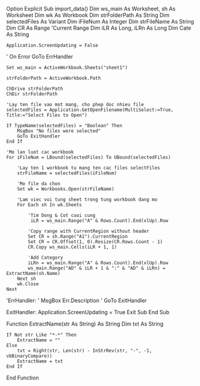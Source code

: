 Option Explicit
Sub import_data()
    Dim ws_main As Worksheet, sh As Worksheet
    Dim wk As Workbook
    Dim strFolderPath As String
    Dim selectedFiles As Variant
    Dim iFileNum As Integer
    Dim strFileName As String
    Dim CR As Range 'Current Range
    Dim iLR As Long, iLRn As Long
    Dim Cate As String
    
    Application.ScreenUpdating = False
'    On Error GoTo ErrHandler

    
    Set ws_main = ActiveWorkbook.Sheets("sheet1")
    
    strFolderPath = ActiveWorkbook.Path
    
    ChDrive strFolderPath
    ChDir strFolderPath
    
    'Lay ten file vao mot mang, cho phep doc nhieu file
    selectedFiles = Application.GetOpenFilename(MultiSelect:=True, Title:="Select Files to Open")
    
    If TypeName(selectedFiles) = "Boolean" Then
        MsgBox "No files were selected"
        GoTo ExitHandler
    End If
    
    'Mo lan luot cac workbook
    For iFileNum = LBound(selectedFiles) To UBound(selectedFiles)
        
        'Lay ten 1 workbook tu mang ten cac files selectFiles
        strFileName = selectedFiles(iFileNum)
        
        'Mo file da chon
        Set wk = Workbooks.Open(strFileName)
        
        'Lam viec voi tung sheet trong tung workbook dang mo
        For Each sh In wk.Sheets
    
            'Tim Dong & Cot cuoi cung
             iLR = ws_main.Range("A" & Rows.Count).End(xlUp).Row

            'Copy range with CurrentRegion without header
            Set CR = sh.Range("A1").CurrentRegion
            Set CR = CR.Offset(1, 0).Resize(CR.Rows.Count - 1)
            CR.Copy ws_main.Cells(iLR + 1, 1)
            
            'Add Category
            iLRn = ws_main.Range("A" & Rows.Count).End(xlUp).Row
            ws_main.Range("AD" & iLR + 1 & ":" & "AD" & iLRn) = ExtractName(sh.Name)
        Next sh
        wk.Close
    Next
'ErrHandler:
'    MsgBox Err.Description
'    GoTo ExitHandler

ExitHandler:
    Application.ScreenUpdating = True
    Exit Sub
End Sub

Function ExtractName(str As String) As String
    Dim txt As String
    
    If Not str Like "*-*" Then
        ExtractName = ""
    Else
        txt = Right(str, Len(str) - InStrRev(str, "-", -1, vbBinaryCompare))
        ExtractName = txt
    End If
End Function
